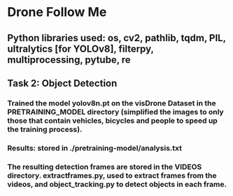 # Drone Follow Me
## Python libraries used: os, cv2, pathlib, tqdm, PIL, ultralytics [for YOLOv8], filterpy, multiprocessing, pytube, re
## Task 2: Object Detection
### Trained the model yolov8n.pt on the visDrone Dataset in the PRETRAINING_MODEL directory  (simplified the images to only those that contain vehicles, bicycles and people to speed up the training process). 
### Results: stored in ./pretraining-model/analysis.txt
### The resulting detection frames are stored in the VIDEOS directory. extractframes.py, used to extract frames from the videos, and object_tracking.py to detect objects in each frame.